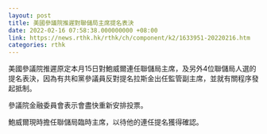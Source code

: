 ```yaml
---
layout: post
title: 美國參議院推遲對聯儲局主席提名表決
date: 2022-02-16 07:58:38.000000000 +08:00
link: https://news.rthk.hk/rthk/ch/component/k2/1633951-20220216.htm
categories: rthk
---
```


美國參議院推遲原定本月15日對鮑威爾連任聯儲局主席，及另外4位聯儲局人選的提名表決，因為有共和黨參議員反對提名拉斯金出任監管副主席，並就有關程序發起抵制。

參議院金融委員會表示會盡快重新安排投票。

鮑威爾現時擔任聯儲局臨時主席，以待他的連任提名獲得確認。
